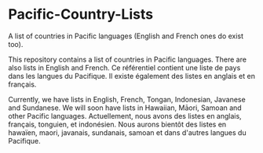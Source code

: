 # Pacific-Country-Lists
A list of countries in Pacific languages (English and French ones do exist too).

This repository contains a list of countries in Pacific languages. There are also lists in English and French.
Ce référentiel contient une liste de pays dans les langues du Pacifique. Il existe également des listes en anglais et en français.

Currently, we have lists in English, French, Tongan, Indonesian, Javanese and Sundanese. We will soon have lists in Hawaiian, Māori, Samoan and other Pacific languages.
Actuellement, nous avons des listes en anglais, français, tonguien, et indonésien. Nous aurons bientôt des listes en hawaïen, maori, javanais, sundanais, samoan et dans d'autres langues du Pacifique.

